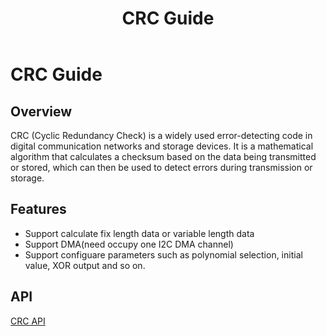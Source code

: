 ﻿---
title: "CRC Guide"
---
# CRC Guide
## Overview

CRC (Cyclic Redundancy Check) is a widely used error-detecting code in digital communication networks and storage devices. It is a mathematical algorithm that calculates a checksum based on the data being transmitted or stored, which can then be used to detect errors during transmission or storage.

## Features
- Support calculate fix length data or variable length data
- Support DMA(need occupy one I2C DMA channel)
- Support configuare parameters such as polynomial selection, initial value, XOR output and so on.

## API
[CRC API](https://inplay-inc.github.io/API%20Doc/html/modules.html)












